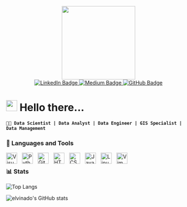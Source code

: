<div id="header" align="center">
    <img src="https://media.giphy.com/media/dMLmQfCO7lCA2gX3tw/giphy.gif" width="200px">
</div>

<div id="badges" align="center">
    <a href="https://www.linkedin.com/in/alvin-alx/">
        <img src="https://img.shields.io/badge/LinkedIn-blue?style=for-the-badge&logo=linkedin&logoColor=white" alt="LinkedIn Badge"/>
    </a>
    <a href="https://medium.com/@elvinado">
        <img src="https://img.shields.io/badge/medium-black?style=for-the-badge&logo=medium&logoColor=white" alt="Medium Badge"/>
    </a>
    <a href="https://github.com/elvinado/">
        <img src="https://img.shields.io/badge/github-skyblue?style=for-the-badge&logo=github&logoColor=white" alt="GitHub Badge"/>
    </a>
</div>


# <img src="https://media.giphy.com/media/hvRJCLFzcasrR4ia7z/giphy.gif" width="30px"> Hello there...

**`👨‍💻 Data Scientist | Data Analyst | Data Engineer | GIS Specialist | Data Management`**

<!-- ### Connect with me: -->

<!-- [![website](./img/globe-light.svg)](https://codestackr.com#gh-light-mode-only)
[![website](./img/globe-dark.svg)](https://codestackr.com#gh-dark-mode-only)
[![website](./img/linkedin-light.svg)](https://linkedin.com/in/codeSTACKr#gh-light-mode-only)
[![website](./img/linkedin-dark.svg)](https://linkedin.com/in/codeSTACKr#gh-dark-mode-only) -->


### 🧰 Languages and Tools

<img align="left" alt="Visual Studio Code" width="30px" style="padding-right:10px;" src="https://cdn.jsdelivr.net/gh/devicons/devicon/icons/vscode/vscode-original.svg" />
<img align="left" alt="Python" width="30px" style="padding-right:10px;" src="https://cdn.jsdelivr.net/gh/devicons/devicon/icons/python/python-original.svg" />
<img align="left" alt="Git" width="30px" style="padding-right:10px;" src="https://cdn.jsdelivr.net/gh/devicons/devicon/icons/git/git-original.svg" />
<img align="left" alt="HTML" width="30px" style="padding-right:10px;" src="https://cdn.jsdelivr.net/gh/devicons/devicon/icons/html5/html5-original.svg" />
<img align="left" alt="CSS" width="30px" style="padding-right:10px;" src="https://cdn.jsdelivr.net/gh/devicons/devicon/icons/css3/css3-original.svg" />
<img align="left" alt="JavaScript" width="30px" style="padding-right:10px;" src="https://cdn.jsdelivr.net/gh/devicons/devicon/icons/javascript/javascript-original.svg" />
<img align="left" alt="Linux" width="30px" style="padding-right:10px;" src="https://cdn.jsdelivr.net/gh/devicons/devicon/icons/linux/linux-original.svg" />
<img align="left" alt="Vim" width="30px" style="padding-right:10px;" src="https://cdn.jsdelivr.net/gh/devicons/devicon/icons/vim/vim-original.svg" />

<br/>

### 📊 Stats

![Top Langs](https://github-readme-stats.vercel.app/api/top-langs/?username=elvinado&hide=scss,css&theme=cobalt)


![elvinado's GitHub stats](https://github-readme-stats.vercel.app/api?username=elvinado&show_icons=true&theme=cobalt)
